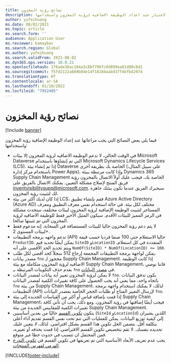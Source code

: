 ```yaml
---
title: نصائح رؤية المخزون
description: يوفر هذا الموضوع تلميحات قليله يجب وضعها في الاعتبار عند اعداد الوظيفة الاضافيه لرؤية المخزون واستخدامها.
author: yufeihuang
ms.date: 08/02/2021
ms.topic: article
ms.search.form: ''
audience: Application User
ms.reviewer: kamaybac
ms.search.region: Global
ms.author: yufeihuang
ms.search.validFrom: 2021-08-02
ms.dyn365.ops.version: 10.0.21
ms.openlocfilehash: 1f6ade36ac184a3c8bf790fc0d899ea01d90c8d2
ms.sourcegitcommit: f5fd2122a889b04e14f18184aabd37f4bfb42974
ms.translationtype: HT
ms.contentlocale: ar-SA
ms.lasthandoff: 01/10/2022
ms.locfileid: "7952405"
---
```

# <a name="inventory-visibility-tips"></a>نصائح رؤية المخزون

[!include [banner](../includes/banner.md)]

فيما يلي بعض النصائح التي يجب مراعاتها عند إعداد الوظيفة الإضافية رؤية المخزون واستخدامها:

- في الوقت الحالي، لا تدعم الوظيفة الاضافيه لرؤية المخزون إلا بيئات Microsoft Dataverse التي تم إنشاؤها باستخدام Microsoft Dynamics Lifecycle Services (LCS). إذا تم إنشاء بيئة Dataverse الخاصة بك بطريقة أخرى (على سبيل المثال، باستخدام مركز إدارة Power Apps)، وإذا كانت مرتبطة ببيئة Dynamics 365 Supply Chain Management الخاصة بك، فيجب عليك أولاً الاتصال بالمخزون رؤية فريق المنتج لإصلاح مشكلة التعيين. يمكنك الاتصال بالفريق على [inventvisibilitysupp@microsoft.com](mailto:inventvisibilitysupp@microsoft.com). سيخبرك الفريق عندما تكون بيئتك جاهزة لك لتثبيت رؤية المخزون.
- إذا كان لديك أكثر من بيئة LCS، فقم بإنشاء تطبيق Azure Active Directory (Azure AD) مختلف لكل بيئة. في حالة استخدام نفس معرف التطبيق ومعرف المستاجر لتثبيت الوظيفة الإضافية لرؤية المخزون لبيئات مختلفة، ستحدث مشكلة في الرمز المميز للبيئات الأقدم. سيكون المثيل الأخير فقط للوظيفة الاضافيه لرؤية المخزون التي تم تثبيتها صالحا.
- لا يتم دعم رؤية المخزون حاليا للبيئات المستضافة في السحابة. إنه مدعوم فقط لبيئات المستوى 2+.
- تدعم واجهه برمجه التطبيقات (API) حاليا الاستعلام حتى 100 صنفا فرديا حسب قيمة `ProductID`. يمكن أيضًا تحديد قيم `SiteID` و`LocationID` المتعددة في كل استعلام. ويتم تحديد الحد الأقصى على أنه `NumOf(SiteID) * NumOf(LocationID) <= 100`.
- يمكن لواجهة برمجة التطبيقات المجمعة إرجاع 512 سجلاً كحد أقصى لكل طلب.
- مصدر بيانات `fno` محجوز لـ Supply Chain Management. إذا كانت الوظيفة الاضافيه لرؤية المخزون متكاملة مع بيئة Supply Chain Management، فاننا نوصي بعدم حذف التكوينات المرتبطة بـ `fno` في [مصدر البيانات](inventory-visibility-configuration.md#data-source-configuration).
- لا يمكن لرؤية المخزون تغيير أية بيانات لمصدر البيانات `fno`. يكون تدفق البيانات باتجاه واحد، مما يعني أنه يجب الحصول على كافة تغييرات الكمية لمصدر البيانات `fno` من بيئة Supply Chain Management. لذلك، لا يمكنك استخدام واجهة برمجة التطبيقات (API) لإرسال التغيير المتاح أو طلبات الحجز الخاصة بمصدر البيانات `fno`.
- إذا قمت بإضافة قياس أو أكثر من القياسات الجديدة إلى بيئة Supply Chain Management، فيجب أيضًا إضافتها في رؤية المخزون. ومع ذلك، يجب أن تأتي كافة تغييرات الكمية للمقاييس الجديدة من بيئة Supply Chain Management.
- يتكون [تكوين القسم](inventory-visibility-configuration.md#partition-configuration) حاليًا من بعدين أساسيين (`SiteId` و`LocationId`) اللذين يشيران إلى كيفية توزيع البيانات. يمكن للعمليات التي تتم تحت نفس القسم تقديم أداء أعلى بتكلفة أقل. يتضمن الحل تكوين هذا القسم بشكل افتراضي. لذلك، *لا يتعين عليك تحديده بنفسك*. لا تقم بتخصيص تكوين القسم الافتراضي. إذا قمت بحذفه أو تغييره، فمن المحتمل ان تتسبب في حدوث خطا غير متوقع.
- يجب عدم تعريف الأبعاد الأساسية التي تم تعريفها في تكوين القسم في [تكوين التدرج الهرمي لفهرس المنتجات](inventory-visibility-configuration.md#index-configuration).

[!INCLUDE[footer-include](../../includes/footer-banner.md)]
